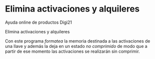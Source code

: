 # Elimina activaciones y alquileres

Ayuda online de productos Digi21

Elimina activaciones y alquileres

Con este programa _formatea_ la memoria destinada a las activaciones de una llave y además la deja en un estado _no comprimido_ de modo que a partir de ese momento las activaciones se realizarán sin comprimir.

